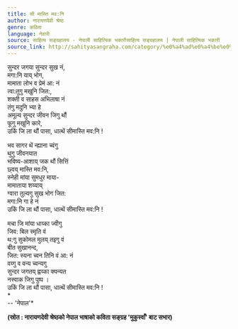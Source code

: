 ```yaml
---
title: सी मास्ति मव:नि
author: नारायणदेवी श्रेष्ठ
genre: कविता
language: नेवारी
source: साहित्य सङ्ग्रहालय - नेपाली साहित्यिक भकारीसाहित्य सङ्ग्रहालय | नेपाली साहित्यिक भकारी
source_link: http://sahityasangraha.com/category/%e0%a4%ad%e0%a4%be%e0%a4%b7%e0%a4%be-%e0%a4%ad%e0%a4%be%e0%a4%b7%e0%a5%80-%e0%a4%b8%e0%a4%be%e0%a4%b9%e0%a4%bf%e0%a4%a4%e0%a5%8d%e0%a4%af/%e0%a4%a8%e0%a5%87%e0%a4%b5%e0%a4%be%e0%a4%b0%e0%a5%80-%e0%a4%b0%e0%a4%9a%e0%a4%a8%e0%a4%be/
---
```


सुन्दर जगया सुन्दर सुख नं,  
मगा:नि याय् भोग,  
मामाता लोभ व प्रेमं आ: नं  
त्वा:तुगु मखुनि जित:,  
शक्ती व साहस अभिलाषा नं  
तंगु मदुनि भ्या हे  
अमूल्य सुन्दर जीवन जिगु थौं  
फूगु मखुनि कारे,  
उकिं जि ला थौं पासा, धात्थें सीमास्ति मव:नि !

भव सागर थें न्ह्याना च्वंगु  
थुगु जीवनयात  
भविष्य-आशाय् जक थौं सित्तिं  
छ्वय् मास्ति मव:नि,  
स्नेही मांया सुमधुर माया-  
मामाताया शय्याय्  
ग्वारा तुल्यगु सुख भोग जित:  
मगा:नि गा हे नं  
उकिं जि ला थौं पासा, धात्थें सीमास्ति मव:नि !

मचा जि मांया धाय्का ज्वीगु  
जिव: बिल स्‍मृति वं  
थ:गु सुकोमल मुलय् तइगु वं  
बीत सुखानन्द,  
जित: स्यना च्वन तिनि वं आ: नं  
वय्गु व वन्य च्वन्यगु  
सुन्दर जगतय् ह्वय्का क्यन्यत  
नस्वाक जिगु पुष्प ।  
उकिं जि ला थौं पासा, धात्थें सीमास्ति मव:नि !  
\*  
-- 'नेपाल'\*

**(स्रोत : नारायणदेवी श्रेष्ठको नेपाल भाषाको कविता सङ्ग्रह 'मुकुस्वाँ' बाट सभार)**
